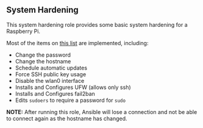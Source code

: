 ## System Hardening
This system hardening role provides some basic system hardening for a Raspberry Pi.

Most of the items on [this list](https://www.raspberrypi.org/documentation/configuration/security.md) are implemented, including:

- Change the password
- Change the hostname 
- Schedule automatic updates 
- Force SSH public key usage
- Disable the wlan0 interface
- Installs and Configures UFW (allows only ssh)
- Installs and Configures fail2ban
- Edits `sudoers` to require a password for `sudo`

**NOTE:** After running this role, Ansible will lose a connection and not be able to connect again as the hostname has changed.